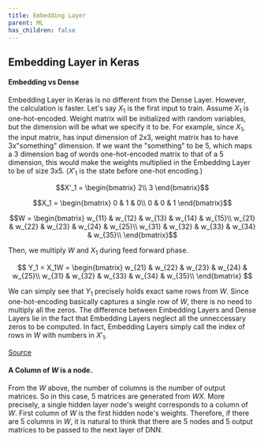 ```yaml
---
title: Embedding Layer
parent: ML
has_children: false
---
```


## Embedding Layer in Keras
#### Embedding vs Dense
Embedding Layer in Keras is no different from the Dense Layer. However, the calculation is faster.
Let's say $X_1$ is the first input to train. Assume $X_1$ is one-hot-encoded.
Weight matrix will be initialized with random variables, but the dimension will be what we specify it to be.
For example, since $X_1$, the input matrix, has input dimension of 2x3, weight matrix has to have 3x"something"
dimension. If we want the "something" to be 5, which maps a 3 dimension bag of words one-hot-encoded matrix to that of a 5 dimension,
this would make the weights multiplied in the Embedding Layer to be of size 3x5. ($X'_1$ is the state before one-hot encoding.)

$$X'_1 = \begin{bmatrix}
2\\
3
\end{bmatrix}$$

$$X_1 = \begin{bmatrix}
0 & 1 & 0\\
0 & 0 & 1
\end{bmatrix}$$

$$W = \begin{bmatrix}
w_{11} & w_{12} & w_{13} & w_{14} & w_{15}\\
w_{21} & w_{22} & w_{23} & w_{24} & w_{25}\\
w_{31} & w_{32} & w_{33} & w_{34} & w_{35}\\
\end{bmatrix}$$

Then, we multiply $W$ and $X_1$ during feed forward phase.

$$
Y_1 = X_1W = \begin{bmatrix}
w_{21} & w_{22} & w_{23} & w_{24} & w_{25}\\
w_{31} & w_{32} & w_{33} & w_{34} & w_{35}\\
\end{bmatrix}
$$

We can simply see that $Y_1$ precisely holds exact same rows from $W$. Since one-hot-encoding basically captures a single
row of $W$, there is no need to multiply all the zeros. The difference between Embedding Layers and Dense Layers lie
in the fact that Embedding Layers neglect all the unneccessary zeros to be computed. In fact, Embedding Layers simply call the
index of rows in $W$ with numbers in $X'_1$.

[Source](https://stackoverflow.com/questions/47868265/what-is-the-difference-between-an-embedding-layer-and-a-dense-layer)

#### A Column of $W$ is a node.
From the $W$ above, the number of columns is the number of output matrices. So in this case, 5 matrices are generated from $WX$.
More precisely, a single hidden layer node's weight corresponds to a column of $W$. First column of $W$ is the first hidden node's
weights. Therefore, if there are 5 columns in $W$, it is natural to think that there are 5 nodes and 5 output matrices to be passed
to the next layer of DNN.

